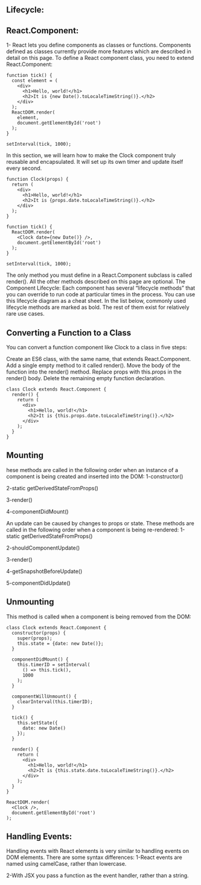 ## Lifecycle:
 ## React.Component:
1- React lets you define components as classes or functions. Components defined as classes currently provide more features which are described in detail on this page. To define a React component class, you need to extend React.Component:

```
function tick() {
  const element = (
    <div>
      <h1>Hello, world!</h1>
      <h2>It is {new Date().toLocaleTimeString()}.</h2>
    </div>
  );
  ReactDOM.render(
    element,
    document.getElementById('root')
  );
}

setInterval(tick, 1000);
```


In this section, we will learn how to make the Clock component truly reusable and encapsulated. It will set up its own timer and update itself every second.


```
function Clock(props) {
  return (
    <div>
      <h1>Hello, world!</h1>
      <h2>It is {props.date.toLocaleTimeString()}.</h2>
    </div>
  );
}

function tick() {
  ReactDOM.render(
    <Clock date={new Date()} />,
    document.getElementById('root')
  );
}

setInterval(tick, 1000);
```

 The only method you must define in a React.Component subclass is called render(). All the other methods described on this page are optional.
The Component Lifecycle:
Each component has several “lifecycle methods” that you can override to run code at particular times in the process. You can use this lifecycle diagram as a cheat sheet. In the list below, commonly used lifecycle methods are marked as bold. The rest of them exist for relatively rare use cases.


## Converting a Function to a Class
You can convert a function component like Clock to a class in five steps:

Create an ES6 class, with the same name, that extends React.Component.
Add a single empty method to it called render().
Move the body of the function into the render() method.
Replace props with this.props in the render() body.
Delete the remaining empty function declaration.
```
class Clock extends React.Component {
  render() {
    return (
      <div>
        <h1>Hello, world!</h1>
        <h2>It is {this.props.date.toLocaleTimeString()}.</h2>
      </div>
    );
  }
}
```


## Mounting
 hese methods are called in the following order when an instance of a component is being created and inserted into the DOM:
1-constructor()

2-static getDerivedStateFromProps()

3-render()

4-componentDidMount()

An update can be caused by changes to props or state. These methods are called in the following order when a component is being re-rendered:
1-static getDerivedStateFromProps()

2-shouldComponentUpdate()

3-render()

4-getSnapshotBeforeUpdate()

5-componentDidUpdate()

## Unmounting
This method is called when a component is being removed from the DOM:
```
class Clock extends React.Component {
  constructor(props) {
    super(props);
    this.state = {date: new Date()};
  }

  componentDidMount() {
    this.timerID = setInterval(
      () => this.tick(),
      1000
    );
  }

  componentWillUnmount() {
    clearInterval(this.timerID);
  }

  tick() {
    this.setState({
      date: new Date()
    });
  }

  render() {
    return (
      <div>
        <h1>Hello, world!</h1>
        <h2>It is {this.state.date.toLocaleTimeString()}.</h2>
      </div>
    );
  }
}

ReactDOM.render(
  <Clock />,
  document.getElementById('root')
);
```
 ## Handling Events:
 Handling events with React elements is very similar to handling events on DOM elements. There are some syntax differences:
1-React events are named using camelCase, rather than lowercase.

2-With JSX you pass a function as the event handler, rather than a string.



 
